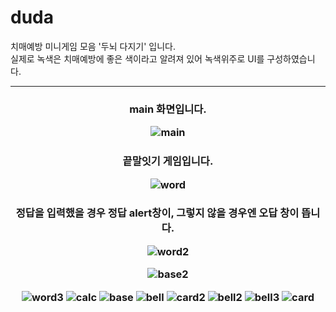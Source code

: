 # duda
치매예방 미니게임 모음 '두뇌 다지기' 입니다.<br>
실제로 녹색은 치매예방에 좋은 색이라고 알려져 있어 녹색위주로 UI를 구성하였습니다.
<hr>

<h3 align="center"> main 화면입니다.<br>
  
![main](https://user-images.githubusercontent.com/66048317/94376183-f2104d00-0153-11eb-9e38-66419ba4c871.jpg)

<h3 align="center"> 끝말잇기 게임입니다. <br>
  
![word](https://user-images.githubusercontent.com/66048317/94376188-f63c6a80-0153-11eb-83c3-ce34be60229d.jpg)

<h3 align="center"> 정답을 입력했을 경우 정답 alert창이, 그렇지 않을 경우엔 오답 창이 뜹니다. <br>
  
![word2](https://user-images.githubusercontent.com/66048317/94376189-f76d9780-0153-11eb-9443-308c280d247e.jpg)

![base2](https://user-images.githubusercontent.com/66048317/94376186-f5a3d400-0153-11eb-99b2-eb5c90c6f28e.jpg)

![word3](https://user-images.githubusercontent.com/66048317/94376192-f8062e00-0153-11eb-8905-e7ba942d96ae.jpg)
![calc](https://user-images.githubusercontent.com/66048317/94376193-f8062e00-0153-11eb-9eab-feefbfe8b693.jpg)
![base](https://user-images.githubusercontent.com/66048317/94376195-f89ec480-0153-11eb-9d89-28541d06336f.jpg)
![bell](https://user-images.githubusercontent.com/66048317/94376198-fa688800-0153-11eb-95e4-6b92aabe4c12.jpg)
![card2](https://user-images.githubusercontent.com/66048317/94376200-fccae200-0153-11eb-993c-72fb956997ef.jpg)
![bell2](https://user-images.githubusercontent.com/66048317/94376201-fdfc0f00-0153-11eb-90b2-d2e6816233d4.jpg)
![bell3](https://user-images.githubusercontent.com/66048317/94376202-fe94a580-0153-11eb-9a30-9a31e2588913.jpg)
![card](https://user-images.githubusercontent.com/66048317/94376203-fe94a580-0153-11eb-95e6-a5c0d7917822.jpg)

